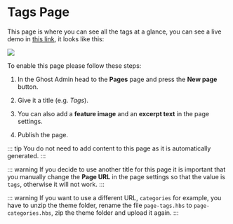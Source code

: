 # Tags Page

This page is where you can see all the tags at a glance, you can see a live demo in [this link](https://galerie.eduardogomez.io/tags/), it looks like this:

![](https://res.cloudinary.com/edev/image/upload/v1633175502/galerie/tags.png)

To enable this page please follow these steps:

1. In the Ghost Admin head to the **Pages** page and press the **New page** button.

2. Give it a title (e.g. _Tags_).

3. You can also add a **feature image** and an **excerpt text** in the page settings.

3. Publish the page.

::: tip
You do not need to add content to this page as it is automatically generated.
:::

::: warning
If you decide to use another title for this page it is important that you manually change the **Page URL** in the page settings so that the value is `tags`, otherwise it will not work.
:::

::: warning
If you want to use a different URL, `categories` for example, you have to unzip the theme folder, rename the file `page-tags.hbs` to `page-categories.hbs`, zip the theme folder and upload it again.
:::
